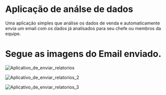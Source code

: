 # Aplicação de análse de dados
Uma aplicação simples que análise os dados de venda e automaticamente envia um email com os dados já analisados para seu chefe ou membros da equipe.


# Segue as imagens do Email enviado.
![Aplicativo_de_enviar_relatorios](https://user-images.githubusercontent.com/74032693/148111826-c2569332-26c9-40f4-b98b-dd35659ac942.png)

![Aplicativo_de_enviar_relatorios_2](https://user-images.githubusercontent.com/74032693/148112056-1c1607e8-c462-458b-b76a-fc785f2779c8.png)

![Aplicativo_de_enviar_relatorios_3](https://user-images.githubusercontent.com/74032693/148112178-753afc71-e901-45a0-89c7-74d6dafd1c1a.png)



